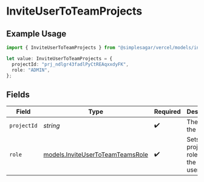 # InviteUserToTeamProjects

## Example Usage

```typescript
import { InviteUserToTeamProjects } from "@simplesagar/vercel/models/inviteusertoteamop.js";

let value: InviteUserToTeamProjects = {
  projectId: "prj_ndlgr43fadlPyCtREAqxxdyFK",
  role: "ADMIN",
};
```

## Fields

| Field                                                                      | Type                                                                       | Required                                                                   | Description                                                                | Example                                                                    |
| -------------------------------------------------------------------------- | -------------------------------------------------------------------------- | -------------------------------------------------------------------------- | -------------------------------------------------------------------------- | -------------------------------------------------------------------------- |
| `projectId`                                                                | *string*                                                                   | :heavy_check_mark:                                                         | The ID of the project.                                                     | prj_ndlgr43fadlPyCtREAqxxdyFK                                              |
| `role`                                                                     | [models.InviteUserToTeamTeamsRole](../models/inviteusertoteamteamsrole.md) | :heavy_check_mark:                                                         | Sets the project roles for the invited user                                | ADMIN                                                                      |